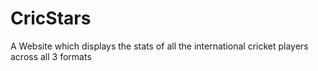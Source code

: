 # CricStars
A Website which displays the stats of all the international cricket players across all 3 formats
